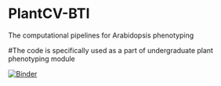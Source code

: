 # PlantCV-BTI
The computational pipelines for Arabidopsis phenotyping

#The code is specifically used as a part of undergraduate plant phenotyping module

[![Binder](https://mybinder.org/badge_logo.svg)](https://mybinder.org/v2/gh/Leon-Yu0320/PlantCV-BTI/HEAD?filepath=Multiple-Plants-RasPiK-cameraA-Batch3.ipynb)

